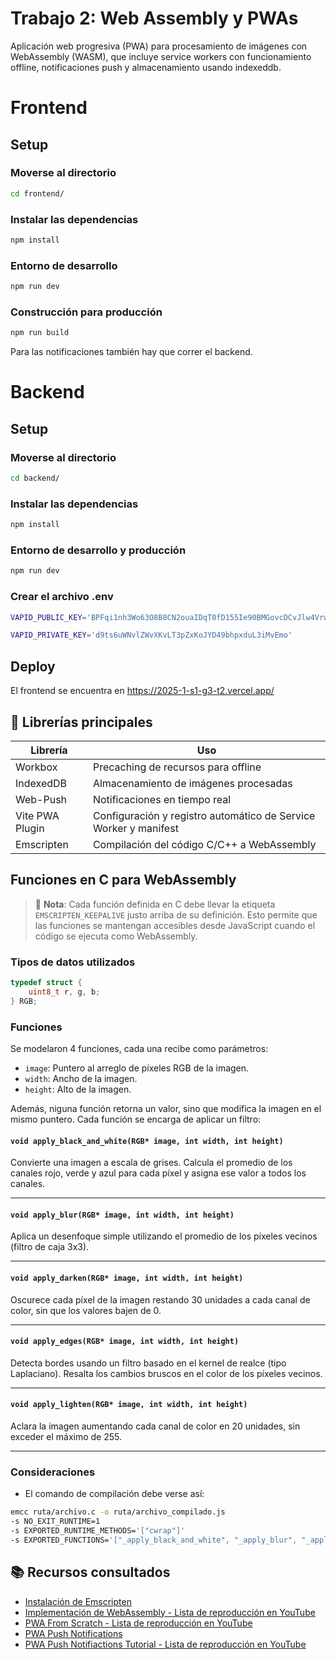 # Trabajo 2: Web Assembly y PWAs

Aplicación web progresiva (PWA) para procesamiento de imágenes con WebAssembly (WASM), que incluye service workers con funcionamiento offline, notificaciones push y almacenamiento usando indexeddb.

# Frontend
## Setup
### Moverse al directorio
```sh
cd frontend/
```

### Instalar las dependencias
```sh
npm install
```

### Entorno de desarrollo
```sh
npm run dev
```

### Construcción para producción
```sh
npm run build
```
Para las notificaciones también hay que correr el backend.

# Backend
## Setup
### Moverse al directorio
```sh
cd backend/
```

### Instalar las dependencias
```sh
npm install
```

### Entorno de desarrollo y producción
```sh
npm run dev
```

### Crear el archivo .env
```sh
VAPID_PUBLIC_KEY='BPFqi1nh3Wo63O8B8CN2ouaIDqT0fD155Ie90BMGovcDCvJlw4Vrwi3LpgHBJadTro0eUHiIBkacZ4HU2jhVKKo'

VAPID_PRIVATE_KEY='d9ts6uWNvlZWvXKvLT3pZxKoJYD49bhpxduL3iMvEmo'
```
## Deploy
El frontend se encuentra en https://2025-1-s1-g3-t2.vercel.app/

## 🔧 Librerías principales

| Librería         | Uso                                                                 |
|------------------|---------------------------------------------------------------------|
| Workbox          | Precaching de recursos para offline                                 |
| IndexedDB        | Almacenamiento de imágenes procesadas                               |
| Web-Push         | Notificaciones en tiempo real                                       |
| Vite PWA Plugin  | Configuración y registro automático de Service Worker y manifest    |
| Emscripten       | Compilación del código C/C++ a WebAssembly                          |


## Funciones en C para WebAssembly

> 📌 **Nota**: Cada función definida en C debe llevar la etiqueta `EMSCRIPTEN_KEEPALIVE` justo arriba de su definición. Esto permite que las funciones se mantengan accesibles desde JavaScript cuando el código se ejecuta como WebAssembly.


### Tipos de datos utilizados

```c
typedef struct {
    uint8_t r, g, b;
} RGB;
```

### Funciones

Se modelaron 4 funciones, cada una recibe como parámetros:
- `image`: Puntero al arreglo de píxeles RGB de la imagen.
- `width`: Ancho de la imagen.
- `height`: Alto de la imagen.

Además, niguna función retorna un valor, sino que modifica la imagen en el mismo puntero.
Cada función se encarga de aplicar un filtro:

#### `void apply_black_and_white(RGB* image, int width, int height)`

Convierte una imagen a escala de grises. Calcula el promedio de los canales rojo, verde y azul para cada píxel y asigna ese valor a todos los canales.

---

#### `void apply_blur(RGB* image, int width, int height)`

Aplica un desenfoque simple utilizando el promedio de los píxeles vecinos (filtro de caja 3x3).

---

#### `void apply_darken(RGB* image, int width, int height)`

Oscurece cada píxel de la imagen restando 30 unidades a cada canal de color, sin que los valores bajen de 0.

---

#### `void apply_edges(RGB* image, int width, int height)`

Detecta bordes usando un filtro basado en el kernel de realce (tipo Laplaciano). Resalta los cambios bruscos en el color de los píxeles vecinos.

---

#### `void apply_lighten(RGB* image, int width, int height)`

Aclara la imagen aumentando cada canal de color en 20 unidades, sin exceder el máximo de 255.

---

### Consideraciones

- El comando de compilación debe verse así:
    
```bash
emcc ruta/archivo.c -o ruta/archivo_compilado.js 
-s NO_EXIT_RUNTIME=1 
-s EXPORTED_RUNTIME_METHODS='["cwrap"]' 
-s EXPORTED_FUNCTIONS='["_apply_black_and_white", "_apply_blur", "_apply_darken", "_apply_edges", "_apply_lighten", "_malloc", "_free"]'
```

## 📚 Recursos consultados

- [Instalación de Emscripten](https://emscripten.org/docs/getting_started/downloads.html)  
- [Implementación de WebAssembly - Lista de reproducción en YouTube](https://www.youtube.com/watch?v=_8T9T6MQ1fU&list=PLysLvOneEETPM_YbEyZcJ35_3pSdrj33O&index=1&ab_channel=MichaelGrieco)
- [PWA From Scratch - Lista de reproducción en YouTube](https://www.youtube.com/watch?v=sFsRylCQblw)
- [PWA Push Notifications](https://www.youtube.com/watch?v=N9zpRvFRmj8)
- [PWA Push Notifiactions Tutorial - Lista de reproducción en YouTube](https://www.youtube.com/watch?v=3bvWX7bgwV8)

